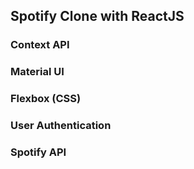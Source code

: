 ## Spotify Clone with ReactJS

### Context API
### Material UI
### Flexbox (CSS)
### User Authentication
### Spotify API
